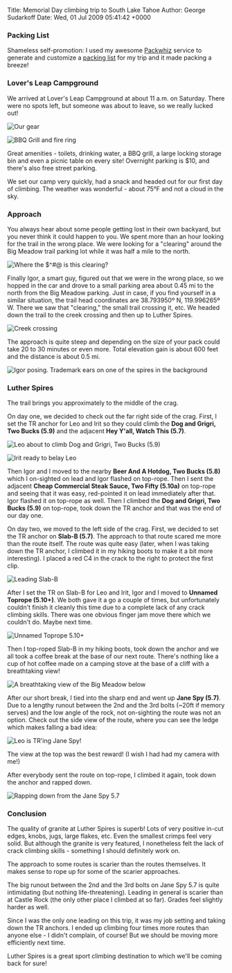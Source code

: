 Title: Memorial Day climbing trip to South Lake Tahoe
Author: George Sudarkoff
Date: Wed, 01 Jul 2009 05:41:42 +0000

### Packing List

Shameless self-promotion: I used my awesome [Packwhiz](http://www.packwhiz.com/) service to generate and customize a [packing list](http://www.packwhiz.com/user/sudarkoff/weekend-climbing-trip) for my trip and it made packing a breeze! 

### Lover's Leap Campground

We arrived at Lover's Leap Campground at about 11 a.m. on Saturday. There were no spots left, but someone was about to leave, so we really lucked out!

![](http://farm4.staticflickr.com/3383/3594897748_baf64e1702_o.jpg "Our gear")

![](http://farm4.staticflickr.com/3120/3621014412_5b48188e2a_o.jpg "BBQ Grill and fire ring")

Great amenities - toilets, drinking water, a BBQ grill, a large locking storage bin and even a picnic table on every site! Overnight parking is \$10, and there's also free street parking.

We set our camp very quickly, had a snack and headed out for our first day of climbing. The weather was wonderful - about 75°F and not a cloud in the sky.

### Approach

You always hear about some people getting lost in their own backyard, but you never think it could happen to you. We spent more than an hour looking for the trail in the wrong place. We were looking for a "clearing" around the Big Meadow trail parking lot while it was half a mile to the north.

![](http://farm4.staticflickr.com/3302/3571773910_b9cea67070_o.jpg "Where the \$\^\#@ is this clearing?")

Finally Igor, a smart guy, figured out that we were in the wrong place, so we hopped in the car and drove to a small parking area about 0.45 mi to the north from the Big Meadow parking. Just in case, if you find yourself in a similar situation, the trail head coordinates are 38.793950º N, 119.996265º W. There we saw that "clearing," the small trail crossing it, etc. We headed down the trail to the creek crossing and then up to Luther Spires.

![](http://farm4.staticflickr.com/3335/3594897598_5bae7107c5_o.jpg "Creek crossing")

The approach is quite steep and depending on the size of your pack could take 20 to 30 minutes or even more. Total elevation gain is about 600 feet and the distance is about 0.5 mi.

![](http://farm4.staticflickr.com/3396/3594088501_f0f244f23b_o.jpg "Igor posing. Trademark ears on one of the spires in the background")

### Luther Spires

The trail brings you approximately to the middle of the crag.

On day one, we decided to check out the far right side of the crag. First, I set the TR anchor for Leo and Irit so they could climb the **Dog and Grigri, Two Bucks (5.9)** and the adjacent **Hey Y'all, Watch This (5.7)**.

![](http://farm3.staticflickr.com/2460/3621061082_a0691898cb_o.jpg "Leo about to climb Dog and Grigri, Two Bucks (5.9)")

![](http://farm4.staticflickr.com/3335/3621060928_34bb5d415b_o.jpg "Irit ready to belay Leo")

Then Igor and I moved to the nearby **Beer And A Hotdog, Two Bucks (5.8)** which I on-sighted on lead and Igor flashed on top-rope. Then I sent the adjacent **Cheap Commercial Steak Sauce, Two Fifty (5.10a)** on top-rope and seeing that it was easy, red-pointed it on lead immediately after that. Igor flashed it on top-rope as well. Then I climbed the **Dog and Grigri, Two Bucks (5.9)** on top-rope, took down the TR anchor and that was the end of our day one.

On day two, we moved to the left side of the crag. First, we decided to set the TR anchor on **Slab-B (5.7)**. The approach to that route scared me more than the route itself. The route was quite easy (later, when I was taking down the TR anchor, I climbed it in my hiking boots to make it a bit more interesting). I placed a red C4 in the crack to the right to protect the first clip.

![](http://farm4.staticflickr.com/3588/3594088757_5b090dc63a_o.jpg "Leading Slab-B")

After I set the TR on Slab-B for Leo and Irit, Igor and I moved to **Unnamed Toprope (5.10+)**. We both gave it a go a couple of times, but unfortunately couldn't finish it cleanly this time due to a complete lack of any crack climbing skills. There was one obvious finger jam move there which we couldn't do. Maybe next time.

![](http://farm3.staticflickr.com/2422/3571775086_d6c2d3db99_o.jpg "Unnamed Toprope 5.10+")

Then I top-roped Slab-B in my hiking boots, took down the anchor and we all took a coffee break at the base of our next route. There's nothing like a cup of hot coffee made on a camping stove at the base of a cliff with a breathtaking view!

![](http://farm4.staticflickr.com/3342/3594089011_c7732e0dcf_o.jpg "A breathtaking view of the Big Meadow below")

After our short break, I tied into the sharp end and went up **Jane Spy (5.7)**. Due to a lengthy runout between the 2nd and the 3rd bolts (\~20ft if memory serves) and the low angle of the rock, not on-sighting the route was not an option. Check out the side view of the route, where you can see the ledge which makes falling a bad idea:

![](http://farm4.staticflickr.com/3310/3594896776_034be945f1_o.jpg "Leo is TR'ing Jane Spy!")

The view at the top was the best reward! (I wish I had had my camera with me!)

After everybody sent the route on top-rope, I climbed it again, took down the anchor and rapped down.

![](http://farm4.static.flickr.com/3589/3570968487_2650c6d17e.jpg "Rapping down from the Jane Spy 5.7")

### Conclusion

The quality of granite at Luther Spires is superb! Lots of very positive in-cut edges, knobs, jugs, large flakes, etc. Even the smallest crimps feel very solid. But although the granite is very featured, I nonetheless felt the lack of crack climbing skills - something I should definitely work on.

The approach to some routes is scarier than the routes themselves. It makes sense to rope up for some of the scarier approaches.

The big runout between the 2nd and the 3rd bolts on Jane Spy 5.7 is quite intimidating (but nothing life-threatening). Leading in general is scarier than at Castle Rock (the only other place I climbed at so far). Grades feel slightly harder as well.

Since I was the only one leading on this trip, it was my job setting and taking down the TR anchors. I ended up climbing four times more routes than anyone else - I didn't complain, of course! But we should be moving more efficiently next time.

Luther Spires is a great sport climbing destination to which we'll be coming back for sure!
